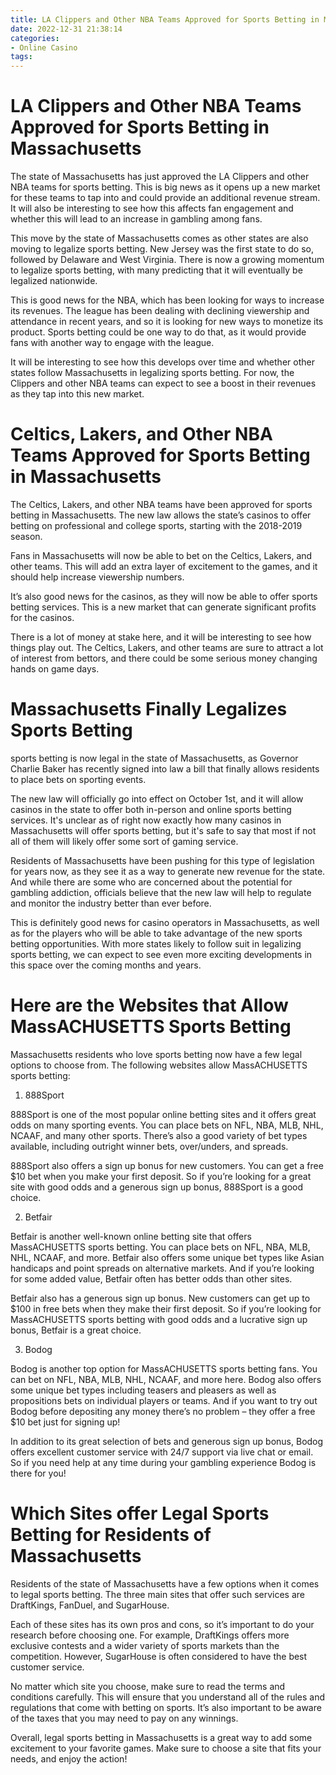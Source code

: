 ```yaml
---
title: LA Clippers and Other NBA Teams Approved for Sports Betting in Massachusetts
date: 2022-12-31 21:38:14
categories:
- Online Casino
tags:
---
```



#  LA Clippers and Other NBA Teams Approved for Sports Betting in Massachusetts

The state of Massachusetts has just approved the LA Clippers and other NBA teams for sports betting. This is big news as it opens up a new market for these teams to tap into and could provide an additional revenue stream. It will also be interesting to see how this affects fan engagement and whether this will lead to an increase in gambling among fans.

This move by the state of Massachusetts comes as other states are also moving to legalize sports betting. New Jersey was the first state to do so, followed by Delaware and West Virginia. There is now a growing momentum to legalize sports betting, with many predicting that it will eventually be legalized nationwide.

This is good news for the NBA, which has been looking for ways to increase its revenues. The league has been dealing with declining viewership and attendance in recent years, and so it is looking for new ways to monetize its product. Sports betting could be one way to do that, as it would provide fans with another way to engage with the league.

It will be interesting to see how this develops over time and whether other states follow Massachusetts in legalizing sports betting. For now, the Clippers and other NBA teams can expect to see a boost in their revenues as they tap into this new market.

#  Celtics, Lakers, and Other NBA Teams Approved for Sports Betting in Massachusetts

The Celtics, Lakers, and other NBA teams have been approved for sports betting in Massachusetts. The new law allows the state’s casinos to offer betting on professional and college sports, starting with the 2018-2019 season.

Fans in Massachusetts will now be able to bet on the Celtics, Lakers, and other teams. This will add an extra layer of excitement to the games, and it should help increase viewership numbers.

It’s also good news for the casinos, as they will now be able to offer sports betting services. This is a new market that can generate significant profits for the casinos.

There is a lot of money at stake here, and it will be interesting to see how things play out. The Celtics, Lakers, and other teams are sure to attract a lot of interest from bettors, and there could be some serious money changing hands on game days.

#  Massachusetts Finally Legalizes Sports Betting 

 sports betting is now legal in the state of Massachusetts, as Governor Charlie Baker has recently signed into law a bill that finally allows residents to place bets on sporting events.

The new law will officially go into effect on October 1st, and it will allow casinos in the state to offer both in-person and online sports betting services. It's unclear as of right now exactly how many casinos in Massachusetts will offer sports betting, but it's safe to say that most if not all of them will likely offer some sort of gaming service.

Residents of Massachusetts have been pushing for this type of legislation for years now, as they see it as a way to generate new revenue for the state. And while there are some who are concerned about the potential for gambling addiction, officials believe that the new law will help to regulate and monitor the industry better than ever before.

This is definitely good news for casino operators in Massachusetts, as well as for the players who will be able to take advantage of the new sports betting opportunities. With more states likely to follow suit in legalizing sports betting, we can expect to see even more exciting developments in this space over the coming months and years.

#  Here are the Websites that Allow MassACHUSETTS Sports Betting 

Massachusetts residents who love sports betting now have a few legal options to choose from. The following websites allow MassACHUSETTS sports betting:

1. 888Sport

888Sport is one of the most popular online betting sites and it offers great odds on many sporting events. You can place bets on NFL, NBA, MLB, NHL, NCAAF, and many other sports. There’s also a good variety of bet types available, including outright winner bets, over/unders, and spreads.

888Sport also offers a sign up bonus for new customers. You can get a free $10 bet when you make your first deposit. So if you’re looking for a great site with good odds and a generous sign up bonus, 888Sport is a good choice.

2. Betfair

Betfair is another well-known online betting site that offers MassACHUSETTS sports betting. You can place bets on NFL, NBA, MLB, NHL, NCAAF, and more. Betfair also offers some unique bet types like Asian handicaps and point spreads on alternative markets. And if you’re looking for some added value, Betfair often has better odds than other sites.

Betfair also has a generous sign up bonus. New customers can get up to $100 in free bets when they make their first deposit. So if you’re looking for MassACHUSETTS sports betting with good odds and a lucrative sign up bonus, Betfair is a great choice.

3. Bodog

Bodog is another top option for MassACHUSETTS sports betting fans. You can bet on NFL, NBA, MLB, NHL, NCAAF, and more here. Bodog also offers some unique bet types including teasers and pleasers as well as propositions bets on individual players or teams. And if you want to try out Bodog before depositing any money there’s no problem – they offer a free $10 bet just for signing up!

In addition to its great selection of bets and generous sign up bonus, Bodog offers excellent customer service with 24/7 support via live chat or email. So if you need help at any time during your gambling experience Bodog is there for you!

#  Which Sites offer Legal Sports Betting for Residents of Massachusetts

Residents of the state of Massachusetts have a few options when it comes to legal sports betting. The three main sites that offer such services are DraftKings, FanDuel, and SugarHouse.

Each of these sites has its own pros and cons, so it’s important to do your research before choosing one. For example, DraftKings offers more exclusive contests and a wider variety of sports markets than the competition. However, SugarHouse is often considered to have the best customer service.

No matter which site you choose, make sure to read the terms and conditions carefully. This will ensure that you understand all of the rules and regulations that come with betting on sports. It’s also important to be aware of the taxes that you may need to pay on any winnings.

Overall, legal sports betting in Massachusetts is a great way to add some excitement to your favorite games. Make sure to choose a site that fits your needs, and enjoy the action!